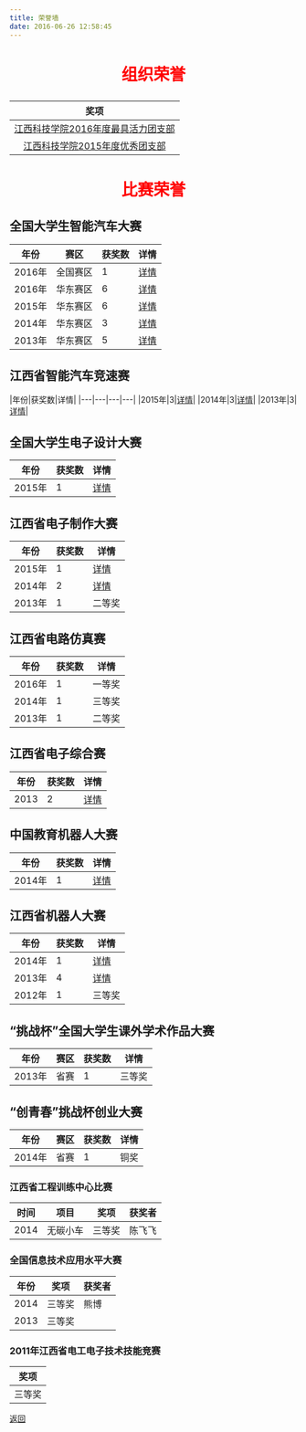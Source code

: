 ```yaml
---
title: 荣誉墙
date: 2016-06-26 12:58:45
---
```

# <p style="color:red;" align="center">组织荣誉</p>

|奖项|
|:---:|
|[江西科技学院2016年度最具活力团支部](./group/2016/)|
|[江西科技学院2015年度优秀团支部](./group/2015/)|

# <p style="color:red;" align="center">比赛荣誉</p>

## 全国大学生智能汽车大赛

|年份|赛区|获奖数|详情|
|---|---|---|---|
|2016年|全国赛区|1|[详情](nationwide/全国大学生智能汽车大赛/2016/nationwide/)|
|2016年|华东赛区|6|[详情](nationwide/全国大学生智能汽车大赛/2016/east/)|
|2015年|华东赛区|6|[详情](nationwide/全国大学生智能汽车大赛/2015/east/)|
|2014年|华东赛区|3|[详情](nationwide/全国大学生智能汽车大赛/2014/east/)|
|2013年|华东赛区|5|[详情](nationwide/全国大学生智能汽车大赛/2013/east/)|

## 江西省智能汽车竞速赛

|年份|获奖数|详情|
|---|---|---|---|
|2015年|3|[详情](jiangxi/江西省智能汽车竞速赛/2015/)|
|2014年|3|[详情](jiangxi/江西省智能汽车竞速赛/2014/)|
|2013年|3|[详情](jiangxi/江西省智能汽车竞速赛/2013/)|

## 全国大学生电子设计大赛

|年份|获奖数|详情|
|---|---|---|
|2015年|1|[详情](nationwide/全国大学生电子设计大赛/2015/国赛/)|


## 江西省电子制作大赛

|年份|获奖数|详情|
|---|---|---|
|2015年|1|[详情](jiangxi/江西省电子制作大赛/2015/)|
|2014年|2|[详情](jiangxi/江西省电子制作大赛/2014/)|
|2013年|1|二等奖|

## 江西省电路仿真赛
|年份|获奖数|详情|
|---|---|---|
|2016年|1|一等奖|
|2014年|1|三等奖|
|2013年|1|二等奖|


## 江西省电子综合赛
|年份|获奖数|详情|
|---|---|---|
|2013|2|[详情](jiangxi/江西省电子综合赛/2013/)|

## 中国教育机器人大赛
|年份|获奖数|详情|
|---|---|---|
|2014年|1|[详情](nationwide/中国教育机器人大赛/2014/)|

## 江西省机器人大赛

|年份|获奖数|详情|
|---|---|---|
|2014年|1|[详情](jiangxi/江西省机器人大赛/2014/)|
|2013年|4|[详情](jiangxi/江西省机器人大赛/2013/)|
|2012年|1|三等奖|

## “挑战杯”全国大学生课外学术作品大赛
|年份|赛区|获奖数|详情|
|---|---|---|---|
|2013年|省赛|1|三等奖|

## “创青春”挑战杯创业大赛
|年份|赛区|获奖数|详情|
|---|---|---|---|
|2014年|省赛|1|铜奖|


### 江西省工程训练中心比赛
|时间|项目|奖项|获奖者|
|---|---|---|---|
|2014|无碳小车|三等奖|陈飞飞|


### 全国信息技术应用水平大赛
|年份|奖项|获奖者|
|---|---|---|
|2014|三等奖|熊博|
|2013|三等奖|||


### 2011年江西省电工电子技术技能竞赛
|奖项|
|:---:|
|三等奖|


[返回](../)